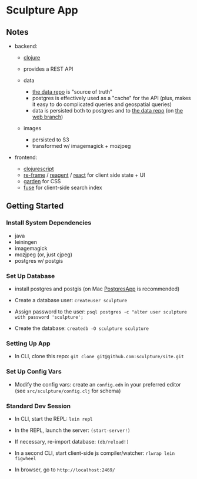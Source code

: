 # Sculpture App



## Notes

  - backend:
    - [clojure](https://clojure.org/)
    - provides a REST API

    - data
      - [the data repo](https://github.com/sculpture/data) is "source of truth"
      - postgres is effectively used as a "cache" for the API (plus, makes it easy to do complicated queries and geospatial queries)
      - data is persisted both to postgres and to [the data repo](https://github.com/sculpture/data) (on [the web branch](https://github.com/sculpture/data/tree/web))

     - images
       - persisted to S3
       - transformed w/ imagemagick + mozjpeg


  - frontend:
    - [clojurescript](https://clojurescript.org/)
    - [re-frame](https://github.com/Day8/re-frame) / [reagent](https://github.com/reagent-project/reagent) / [react](https://facebook.github.io/react/) for client side state + UI
    - [garden](https://github.com/noprompt/garden) for CSS
    - [fuse](http://fusejs.io/) for client-side search index



## Getting Started

### Install System Dependencies

 - java
 - leiningen
 - imagemagick
 - mozjpeg (or, just cjpeg)
 - postgres w/ postgis


### Set Up Database

- install postgres and postgis
     (on Mac [PostgresApp](https://postgresapp.com/) is recommended)

- Create a database user:
  `createuser sculpture`

- Assign password to the user:
  `psql postgres -c "alter user sculpture with password 'sculpture';`

- Create the database:
  `createdb -O sculpture sculpture`


### Setting Up App

- In CLI, clone this repo:
  `git clone git@github.com:sculpture/site.git`


### Set Up Config Vars

- Modify the config vars:
  create an `config.edn` in your preferred editor
  (see `src/sculpture/config.clj` for schema)


### Standard Dev Session

- In CLI, start the REPL:
  `lein repl`

- In the REPL, launch the server:
  `(start-server!)`

- If necessary, re-import database:
  `(db/reload!)`

- In a second CLI, start client-side js compiler/watcher:
  `rlwrap lein figwheel`

- In browser, go to `http://localhost:2469/`

